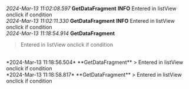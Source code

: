 
 *2024-Mar-13 11:02:08.597*   **GetDataFragment**   **INFO** 
 Entered in listView onclick if condition
 <br>
 *2024-Mar-13 11:02:11.330*   **GetDataFragment**   **INFO** 
 Entered in listView onclick if condition
<br/>
 *2024-Mar-13 11:18:54.914*   **GetDataFragment**
> Entered in listView onclick if condition  
<br/>
 *2024-Mar-13 11:18:56.504*   **GetDataFragment**
> Entered in listView onclick if condition  
<br/>
 *2024-Mar-13 11:18:58.817*   **GetDataFragment**
> Entered in listView onclick if condition
<br/>
 

